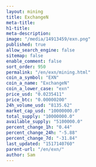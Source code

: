 ```yaml
---
layout: mining
title: ExchangeN
meta-title: 
h1-title: 
meta-description: 
image: "/media/14913459/exn.png"
published: true
allow_search_engine: false
sitemap: false
enable_comment: false
sort_order: 950
permalink: "/en/exn/mining.html"
coin_a_symbol: "EXN"
coin_a_name: "ExchangeN"
coin_a_lower_case: "exn"
price_usd: "0.0235411"
price_btc: "0.00000200"
24h_volume_usd: "8135.62"
market_cap_usd: "10000000.0"
total_supply: "10000000.0"
available_supply: "5100000.0"
percent_change_1h: "0.44"
percent_change_24h: "-5.88"
percent_change_7d: "-31.84"
last_updated: "1517140760"
parent-url: "/en/exn/"
author: Sam
---
```


